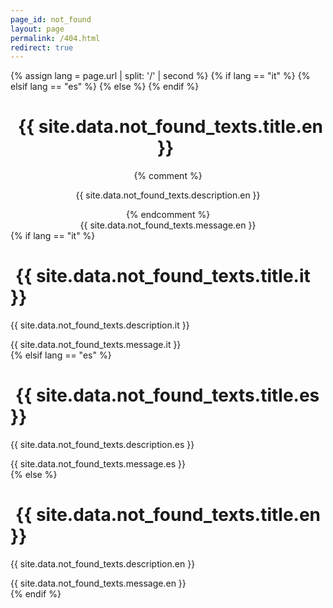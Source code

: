 ```yaml
---
page_id: not_found
layout: page
permalink: /404.html
redirect: true
---
```


{% assign lang = page.url | split: '/' | second %}
{% if lang == "it" %}
  <meta http-equiv="refresh" content="7; url={{ site.baseurl | prepend: site.url }}/it" />
{% elsif lang == "es" %}
  <meta http-equiv="refresh" content="7; url={{ site.baseurl | prepend: site.url }}/es" />
{% else %}
  <meta http-equiv="refresh" content="7; url={{ site.baseurl | prepend: site.url }}" />
{% endif %}

<div id="localized-404" style="text-align: center;">
  <h1 style="color: var(--global-theme-color);">
    <i class="fa-solid fa-file-circle-question" style="color: var(--global-theme-color); margin-right: 0.5rem;"></i>
    {{ site.data.not_found_texts.title.en }}
    <i class="fa-solid fa-file-circle-question" style="color: var(--global-theme-color); margin-left: 0.5rem;"></i>
  </h1>
{% comment %}
  <p>{{ site.data.not_found_texts.description.en }}</p>
{% endcomment %}
  <div>{{ site.data.not_found_texts.message.en }}</div>
</div>

<script>
  const texts = {{ site.data.not_found_texts | jsonify }};
  const lang = window.location.pathname.startsWith("/it") ? "it" :
               window.location.pathname.startsWith("/es") ? "es" : "en";

  document.addEventListener("DOMContentLoaded", () => {
    document.querySelector("#localized-404 h1").innerHTML =
      '<i class="fa-solid fa-file-circle-question" style="margin-right: 0.5rem;"></i> ' +
      (texts.title[lang] || texts.title.en) +
      ' <i class="fa-solid fa-file-circle-question" style="margin-left: 0.5rem;"></i>';

    const p = document.querySelector("#localized-404 p");
    if (p) {
      p.textContent = texts.description[lang] || texts.description.en;
    }

    document.querySelector("#localized-404 div").innerHTML = (texts.message[lang] || texts.message.en)
      .replace(/\[([^\]]+)]\(([^)]+)\)/g, '<a href="$2">$1</a>');

    document.title = "404 – " + (texts.title[lang] || texts.title.en);
  });
</script>

<noscript>
  {% if lang == "it" %}
    <h1><i class="fa-solid fa-file-circle-question" style="margin-right: 0.5rem;"></i> {{ site.data.not_found_texts.title.it }}</h1>
    <p>{{ site.data.not_found_texts.description.it }}</p>
    <div>{{ site.data.not_found_texts.message.it }}</div>
  {% elsif lang == "es" %}
    <h1><i class="fa-solid fa-file-circle-question" style="margin-right: 0.5rem;"></i> {{ site.data.not_found_texts.title.es }}</h1>
    <p>{{ site.data.not_found_texts.description.es }}</p>
    <div>{{ site.data.not_found_texts.message.es }}</div>
  {% else %}
    <h1><i class="fa-solid fa-file-circle-question" style="margin-right: 0.5rem;"></i> {{ site.data.not_found_texts.title.en }}</h1>
    <p>{{ site.data.not_found_texts.description.en }}</p>
    <div>{{ site.data.not_found_texts.message.en }}</div>
  {% endif %}
</noscript>
